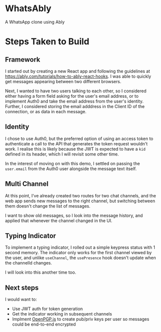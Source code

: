 # WhatsAbly

A WhatsApp clone using Ably

# Steps Taken to Build

## Framework

I started out by creating a new React app and following the guidelines at https://ably.com/tutorials/how-to-ably-react-hooks. I was able to quickly get messages appearing between two different browsers.

Next, I wanted to have two users talking to each other, so I considered either having a form field asking for the user's email address, or to implement Auth0 and take the email address from the user's identity. Further, I considered storing the email adddress in the Client ID of the connection, or as data in each message.

## Identity

I chose to use Auth0, but the preferred option of using an access token to authenticate a call to the API that generates the token request wouldn't work. I realise this is likely because the JWT is expected to have a `kid` defined in its header, which I will revisit some other time.

In the interest of moving on with this demo, I settled on passing the `user.email` from the Auth0 user alongside the message text itself.

## Multi Channel

At this point, I've already created two routes for two chat channels, and the web app sends new messages to the right channel, but switching between them doesn't change the list of messages.

I want to show old messages, so I look into the message history, and applied that whenever the channel changed in the UI.

## Typing Indicator

To implement a typing indicator, I rolled out a simple keypress status with 1 second memory. The indicator only works for the first channel viewed by the user, and unlike `useChannel`, the `usePresence` hook doesn't update when the channelId changes.

I will look into this another time too.

## Next steps

I would want to:

* Use JWT auth for token generation
* Get the indicator working in subsequent channels
* Implment [OpenPGP.js](https://openpgpjs.org/) to create pub/priv keys per user so messages could be end-to-end encrypted